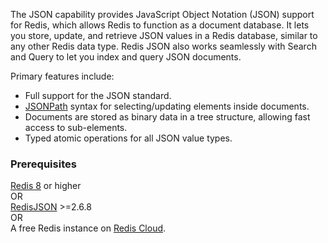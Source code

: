 The JSON capability provides JavaScript Object Notation (JSON) support for Redis, which allows Redis to function as a document database.
It lets you store, update, and retrieve JSON values in a Redis database, similar to any other Redis data type. Redis JSON also works seamlessly with Search and Query to let you index and query JSON documents.

Primary features include:

- Full support for the JSON standard.
- [JSONPath](https://goessner.net/articles/JsonPath/) syntax for selecting/updating elements inside documents.
- Documents are stored as binary data in a tree structure, allowing fast access to sub-elements.
- Typed atomic operations for all JSON value types.

### Prerequisites

[Redis 8](https://hub.docker.com/layers/library/redis/8.0.3/images/sha256-426e6823fb1778e8c49f327f9e5af00e505a7fca726ffe11b7930eb1d99ef5fd) or higher \
OR \
[RedisJSON](https://github.com/RedisJSON/RedisJSON/) >=2.6.8 \
OR \
A free Redis instance on [Redis Cloud](https://redis.io/try-free/?utm_source=redisinsight&utm_medium=app&utm_campaign=timeseries_tutorial).
